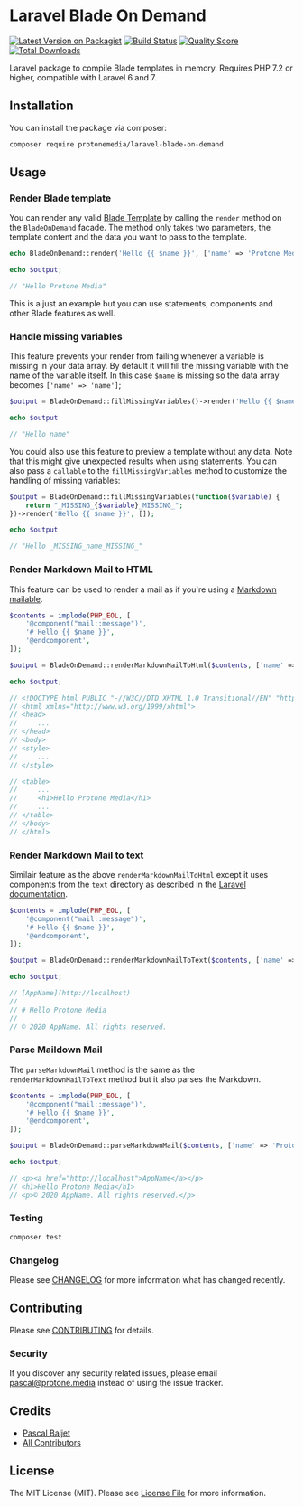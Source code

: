 # Laravel Blade On Demand

[![Latest Version on Packagist](https://img.shields.io/packagist/v/protonemedia/laravel-blade-on-demand.svg?style=flat-square)](https://packagist.org/packages/protonemedia/laravel-blade-on-demand)
[![Build Status](https://img.shields.io/travis/pascalbaljetmedia/laravel-blade-on-demand/master.svg?style=flat-square)](https://travis-ci.org/pascalbaljetmedia/laravel-blade-on-demand)
[![Quality Score](https://img.shields.io/scrutinizer/g/pascalbaljetmedia/laravel-blade-on-demand.svg?style=flat-square)](https://scrutinizer-ci.com/g/pascalbaljetmedia/laravel-blade-on-demand)
[![Total Downloads](https://img.shields.io/packagist/dt/protonemedia/laravel-blade-on-demand.svg?style=flat-square)](https://packagist.org/packages/protonemedia/laravel-blade-on-demand)

Laravel package to compile Blade templates in memory. Requires PHP 7.2 or higher, compatible with Laravel 6 and 7.

## Installation

You can install the package via composer:

```bash
composer require protonemedia/laravel-blade-on-demand
```

## Usage

### Render Blade template

You can render any valid [Blade Template](https://laravel.com/docs/7.x/blade) by calling the `render` method on the `BladeOnDemand` facade. The method only takes two parameters, the template content and the data you want to pass to the template.

``` php
echo BladeOnDemand::render('Hello {{ $name }}', ['name' => 'Protone Media']);

echo $output;

// "Hello Protone Media"
```

This is a just an example but you can use statements, components and other Blade features as well.

### Handle missing variables

This feature prevents your render from failing whenever a variable is missing in your data array. By default it will fill the missing variable with the name of the variable itself. In this case `$name` is missing so the data array becomes `['name' => 'name']`;

``` php
$output = BladeOnDemand::fillMissingVariables()->render('Hello {{ $name }}', []);

echo $output

// "Hello name"
```

You could also use this feature to preview a template without any data. Note that this might give unexpected results when using statements. You can also pass a `callable` to the `fillMissingVariables` method to customize the handling of missing variables:

``` php
$output = BladeOnDemand::fillMissingVariables(function($variable) {
    return "_MISSING_{$variable}_MISSING_";
})->render('Hello {{ $name }}', []);

echo $output

// "Hello _MISSING_name_MISSING_"
```

### Render Markdown Mail to HTML

This feature can be used to render a mail as if you're using a [Markdown mailable](https://laravel.com/docs/7.x/mail#writing-markdown-messages).

``` php
$contents = implode(PHP_EOL, [
    '@component("mail::message")',
    '# Hello {{ $name }}',
    '@endcomponent',
]);

$output = BladeOnDemand::renderMarkdownMailToHtml($contents, ['name' => 'Protone Media']);

echo $output;

// <!DOCTYPE html PUBLIC "-//W3C//DTD XHTML 1.0 Transitional//EN" "http://www.w3.org/TR/xhtml1/DTD/xhtml1-transitional.dtd">
// <html xmlns="http://www.w3.org/1999/xhtml">
// <head>
//     ...
// </head>
// <body>
// <style>
//     ...
// </style>

// <table>
//     ...
//     <h1>Hello Protone Media</h1>
//     ...
// </table>
// </body>
// </html>
```

### Render Markdown Mail to text

Similair feature as the above `renderMarkdownMailToHtml` except it uses components from the `text` directory as described in the [Laravel documentation](https://laravel.com/docs/7.x/mail#customizing-the-components).

```php
$contents = implode(PHP_EOL, [
    '@component("mail::message")',
    '# Hello {{ $name }}',
    '@endcomponent',
]);

$output = BladeOnDemand::renderMarkdownMailToText($contents, ['name' => 'Protone Media']);

echo $output;

// [AppName](http://localhost)
//
// # Hello Protone Media
//
// © 2020 AppName. All rights reserved.
```

### Parse Maildown Mail

The `parseMarkdownMail` method is the same as the `renderMarkdownMailToText` method but it also parses the Markdown.

```php
$contents = implode(PHP_EOL, [
    '@component("mail::message")',
    '# Hello {{ $name }}',
    '@endcomponent',
]);

$output = BladeOnDemand::parseMarkdownMail($contents, ['name' => 'Protone Media']);

echo $output;

// <p><a href="http://localhost">AppName</a></p>
// <h1>Hello Protone Media</h1>
// <p>© 2020 AppName. All rights reserved.</p>
```

### Testing

``` bash
composer test
```

### Changelog

Please see [CHANGELOG](CHANGELOG.md) for more information what has changed recently.

## Contributing

Please see [CONTRIBUTING](CONTRIBUTING.md) for details.

### Security

If you discover any security related issues, please email pascal@protone.media instead of using the issue tracker.

## Credits

- [Pascal Baljet](https://github.com/pascalbaljetmedia)
- [All Contributors](../../contributors)

## License

The MIT License (MIT). Please see [License File](LICENSE.md) for more information.
